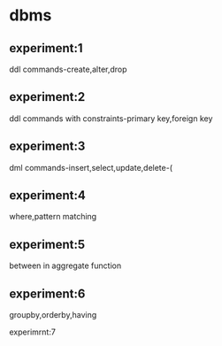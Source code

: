 # dbms
## experiment:1
ddl commands-create,alter,drop

## experiment:2
ddl commands with constraints-primary key,foreign key

## experiment:3
dml commands-insert,select,update,delete-(

## experiment:4
where,pattern matching

## experiment:5
between in aggregate function

## experiment:6
groupby,orderby,having

experimrnt:7
